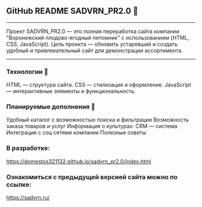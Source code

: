 ## GitHub README SADVRN_PR2.0 🌳
---
Проект SADVRN_PR2.0 — это полная переработка сайта компании "Воронежский плодово-ягодный питомник" с использованием (HTML, CSS, JavaScript). 
Цель проекта — обновить устаревший и создать удобный и привлекательный сайт для демонстрации ассортимента.

---
### Технологии 🤖
HTML — структура сайта.
CSS — стилизация и оформление.
JavaScript — интерактивные элементы и функциональность.

### Планируемые дополнения 🎯
Удобный каталог с возможностью поиска и фильтрации
Возможность заказа товаров и услуг
Информация о культурах:
CRM — система
Интеграция с соц сетями компании
Полезные советы

### В разработке:
https://domestos321132.github.io/sadvrn_pr2.0/index.html

### Ознакомиться с предыдущей версией сайта можно по ссылке: 
https://sadvrn.ru/

